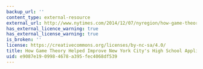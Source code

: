 ```yaml
---
backup_url: ''
content_type: external-resource
external_url: http://www.nytimes.com/2014/12/07/nyregion/how-game-theory-helped-improve-new-york-city-high-school-application-process.html?_r=0
has_external_licence_warning: true
has_external_license_warning: true
is_broken: ''
license: https://creativecommons.org/licenses/by-nc-sa/4.0/
title: How Game Theory Helped Improve New York City's High School Application Process
uid: e9087e19-0998-4678-a395-fec4068df539
---
```

